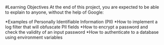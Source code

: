 #Learning Objectives
At the end of this project, you are expected to be able to explain to anyone, without the help of Google:

*Examples of Personally Identifiable Information (PII)
*How to implement a log filter that will obfuscate PII fields
*How to encrypt a password and check the validity of an input password
*How to authenticate to a database using environment variables
